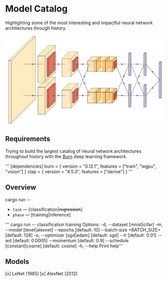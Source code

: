 # Model Catalog

Highlighting some of the most interesting and impactful neural network architectures through history.

![AlexNet](./figures/alexnet.png)

## Requirements


Trying to build the largest catalog of neural network architectures throughout history with the [Burn](https://burn.dev) deep learning framework.

'''
[dependencies]
burn = { version = "0.12.1", features = ["train", "wgpu", "vision"] }
clap = { version = "4.5.3", features = ["derive"] }
'''

## Overview

cargo run -- <task> <phase> <options>

- `task` &mdash; [classification|~~regression~~]
- `phase` &mdash; [training|inference]

'''
cargo run -- classification training <options>
Options:
  -d, --dataset <DATASET>        [mnist|cifar]
  -m, --model <MODEL>            [lenet|alexnet]
      --epochs <EPOCHS>          [default: 10]
      --batch-size <BATCH_SIZE>  [default: 128]
  -o, --optimizer <OPTIMIZER>    [sgd|adam] [default: sgd]
      --lr <LR>                  [default: 0.01]
      --wd <WD>                  [default: 0.0005]
      --momentum <MOMENTUM>      [default: 0.9]
      --schedule <SCHEDULE>      [constant|cosine] [default: cosine]
  -h, --help                     Print help'''


## Models

[x] LeNet (1985)
[x] AlexNet (2012)